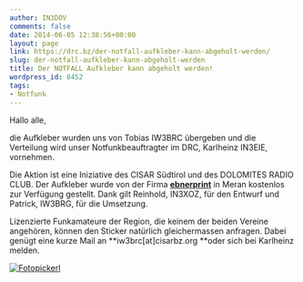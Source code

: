 ```yaml
---
author: IN3DOV
comments: false
date: 2014-06-05 12:38:56+00:00
layout: page
link: https://drc.bz/der-notfall-aufkleber-kann-abgeholt-werden/
slug: der-notfall-aufkleber-kann-abgeholt-werden
title: Der NOTFALL Aufkleber kann abgeholt werden!
wordpress_id: 8452
tags:
- Notfunk
---
```


Hallo alle,

die Aufkleber wurden uns von Tobias IW3BRC übergeben und die Verteilung wird unser Notfunkbeauftragter im DRC, Karlheinz IN3EIE, vornehmen.

Die Aktion ist eine Iniziative des CISAR Südtirol und des DOLOMITES RADIO CLUB. Der Aufkleber wurde von der Firma **[ebnerprint](http://www.ebnerprint.com/)** in Meran kostenlos zur Verfügung gestellt. Dank gilt Reinhold, IN3XOZ, für den Entwurf und Patrick, IW3BRG, für die Umsetzung.

Lizenzierte Funkamateure der Region, die keinem der beiden Vereine angehören, können den Sticker natürlich gleichermassen anfragen. Dabei genügt eine kurze Mail an **iw3brc[at]cisarbz.org **oder sich bei Karlheinz melden.




[![Fotopickerl](https://drc.bz/wp-content/uploads/2014/06/Fotopickerl.jpg)](https://drc.bz/wp-content/uploads/2014/06/Fotopickerl.jpg)
